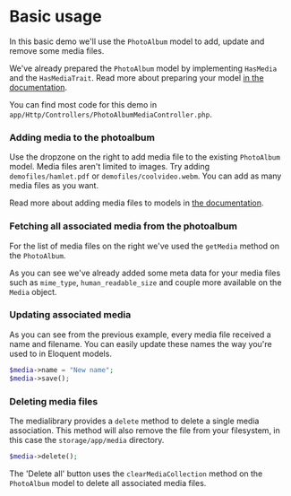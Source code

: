 # Basic usage

In this basic demo we'll use the `PhotoAlbum` model to add, update and remove some media files. 

We've already prepared the `PhotoAlbum` model by implementing `HasMedia` and the `HasMediaTrait`. Read more about preparing your model [in the documentation](https://docs.spatie.be/laravel-medialibrary/v5/basic-usage/preparing-your-model).

You can find most code for this demo in `app/Http/Controllers/PhotoAlbumMediaController.php`.

### Adding media to the photoalbum

Use the dropzone on the right to add media file to the existing `PhotoAlbum` model. Media files aren't limited to images. Try adding `demofiles/hamlet.pdf` or `demofiles/coolvideo.webm`. You can add as many media files as you want.

Read more about adding media files to models in [the documentation](https://docs.spatie.be/laravel-medialibrary/v5/basic-usage/associating-files).

### Fetching all associated media from the photoalbum

For the list of media files on the right we've used the `getMedia` method on the `PhotoAlbum`.

As you can see we've already added some meta data for your media files such as `mime_type`, `human_readable_size` and couple more available on the `Media` object.  

### Updating associated media

As you can see from the previous example, every media file received a name and filename. You can easily update these names the way you're used to in Eloquent models.

```php
$media->name = "New name";
$media->save();
```

### Deleting media files

The medialibrary provides a `delete` method to delete a single media association. This method will also remove the file from your filesystem, in this case the `storage/app/media` directory.

```php
$media->delete();
```

The 'Delete all' button uses the `clearMediaCollection` method on the `PhotoAlbum` model to delete all associated media files.
